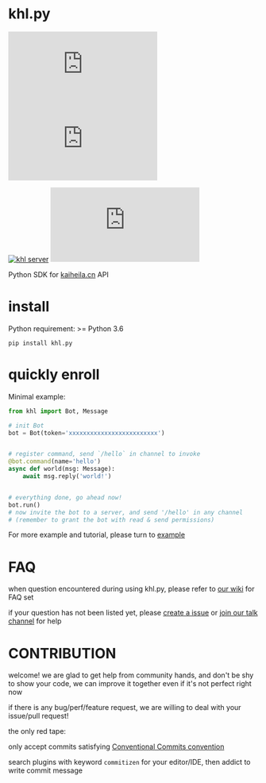 # khl.py

[![pypi version](https://img.shields.io/pypi/v/khl.py?label=latest&logo=pypi)](https://pypi.org/project/khl.py/)
![GitHub last commit](https://img.shields.io/github/last-commit/TWT233/khl.py?logo=github)

[![khl server](https://www.kaiheila.cn/api/v3/badge/guild?guild_id=7236941486257903&style=3)](https://kaihei.co/JJE0Es)
![github stars](https://img.shields.io/github/stars/TWT233/khl.py?style=social)

Python SDK for [kaiheila.cn](https://www.kaiheila.cn/) API

# install

Python requirement: >= Python 3.6

```shell
pip install khl.py
```

# quickly enroll

Minimal example:

```python
from khl import Bot, Message

# init Bot
bot = Bot(token='xxxxxxxxxxxxxxxxxxxxxxxxx')


# register command, send `/hello` in channel to invoke
@bot.command(name='hello')
async def world(msg: Message):
    await msg.reply('world!')


# everything done, go ahead now!
bot.run()
# now invite the bot to a server, and send '/hello' in any channel
# (remember to grant the bot with read & send permissions)
```

For more example and tutorial, please turn to [example](./example)

# FAQ

when question encountered during using khl.py,
please refer to [our wiki](https://github.com/TWT233/khl.py/wiki) for FAQ set

if your question has not been listed yet, please [create a issue](https://github.com/TWT233/khl.py/issues/new/choose)
or [join our talk channel](https://kaihei.co/JJE0Es) for help

# CONTRIBUTION

welcome! we are glad to get help from community hands, and don't be shy to show your code,
we can improve it together even if it's not perfect right now

if there is any bug/perf/feature request, we are willing to deal with your issue/pull request!

the only red tape:

only accept commits satisfying [Conventional Commits convention](https://github.com/commitizen/cz-cli)

search plugins with keyword `commitizen` for your editor/IDE, then addict to write commit message
